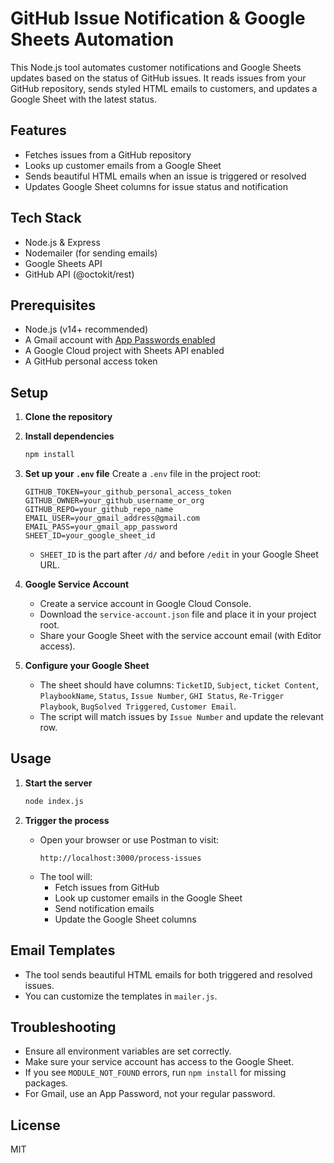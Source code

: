 # GitHub Issue Notification & Google Sheets Automation

This Node.js tool automates customer notifications and Google Sheets updates based on the status of GitHub issues. It reads issues from your GitHub repository, sends styled HTML emails to customers, and updates a Google Sheet with the latest status.

## Features
- Fetches issues from a GitHub repository
- Looks up customer emails from a Google Sheet
- Sends beautiful HTML emails when an issue is triggered or resolved
- Updates Google Sheet columns for issue status and notification

## Tech Stack
- Node.js & Express
- Nodemailer (for sending emails)
- Google Sheets API
- GitHub API (@octokit/rest)

## Prerequisites
- Node.js (v14+ recommended)
- A Gmail account with [App Passwords enabled](https://support.google.com/accounts/answer/185833?hl=en)
- A Google Cloud project with Sheets API enabled
- A GitHub personal access token

## Setup

1. **Clone the repository**

2. **Install dependencies**
   ```bash
   npm install
   ```

3. **Set up your `.env` file**
   Create a `.env` file in the project root:
   ```env
   GITHUB_TOKEN=your_github_personal_access_token
   GITHUB_OWNER=your_github_username_or_org
   GITHUB_REPO=your_github_repo_name
   EMAIL_USER=your_gmail_address@gmail.com
   EMAIL_PASS=your_gmail_app_password
   SHEET_ID=your_google_sheet_id
   ```
   - `SHEET_ID` is the part after `/d/` and before `/edit` in your Google Sheet URL.

4. **Google Service Account**
   - Create a service account in Google Cloud Console.
   - Download the `service-account.json` file and place it in your project root.
   - Share your Google Sheet with the service account email (with Editor access).

5. **Configure your Google Sheet**
   - The sheet should have columns: `TicketID`, `Subject`, `ticket Content`, `PlaybookName`, `Status`, `Issue Number`, `GHI Status`, `Re-Trigger Playbook`, `BugSolved Triggered`, `Customer Email`.
   - The script will match issues by `Issue Number` and update the relevant row.

## Usage

1. **Start the server**
   ```bash
   node index.js
   ```

2. **Trigger the process**
   - Open your browser or use Postman to visit:
     ```
     http://localhost:3000/process-issues
     ```
   - The tool will:
     - Fetch issues from GitHub
     - Look up customer emails in the Google Sheet
     - Send notification emails
     - Update the Google Sheet columns

## Email Templates
- The tool sends beautiful HTML emails for both triggered and resolved issues.
- You can customize the templates in `mailer.js`.

## Troubleshooting
- Ensure all environment variables are set correctly.
- Make sure your service account has access to the Google Sheet.
- If you see `MODULE_NOT_FOUND` errors, run `npm install` for missing packages.
- For Gmail, use an App Password, not your regular password.

## License
MIT 